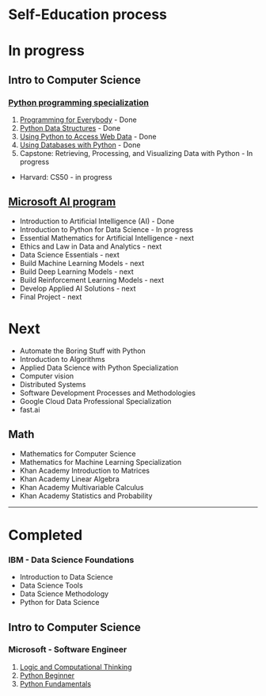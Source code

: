 # Self-Education process

# In progress

## Intro to Computer Science
### [Python programming specialization](https://www.coursera.org/specializations/python)
1. [Programming for Everybody](https://github.com/Refugee-Studio/Education/tree/master/University%20of%20Michigan/Python/1.%20Programming%20for%20Everybody) - Done
2. [Python Data Structures](https://github.com/Refugee-Studio/Education/tree/master/University%20of%20Michigan/Python/2.%20Python%20Data%20Structures) - Done
3. [Using Python to Access Web Data](https://github.com/Refugee-Studio/Education/tree/master/University%20of%20Michigan/Python/3.%20Using%20Python%20to%20Access%20Web%20Data) - Done
4. [Using Databases with Python](https://github.com/Refugee-Studio/Education/tree/master/University%20of%20Michigan/Python/4.%20Using%20Databases%20with%20Python) - Done
5. Capstone: Retrieving, Processing, and Visualizing Data with Python - In progress
- Harvard: CS50 - in progress

## [Microsoft AI program](https://academy.microsoft.com/en-us/professional-program/tracks/artificial-intelligence/)
- Introduction to Artificial Intelligence (AI) - Done
- Introduction to Python for Data Science - In progress
- Essential Mathematics for Artificial Intelligence - next
- Ethics and Law in Data and Analytics - next
- Data Science Essentials - next
- Build Machine Learning Models - next
- Build Deep Learning Models - next
- Build Reinforcement Learning Models - next
- Develop Applied AI Solutions - next
- Final Project - next

# Next
- Automate the Boring Stuff with Python
- Introduction to Algorithms
- Applied Data Science with Python Specialization
- Computer vision
- Distributed Systems
- Software Development Processes and Methodologies
- Google Cloud Data Professional Specialization
- fast.ai

## Math
- Mathematics for Computer Science
- Mathematics for Machine Learning Specialization
- Khan Academy Introduction to Matrices
- Khan Academy Linear Algebra
- Khan Academy Multivariable Calculus
- Khan Academy Statistics and Probability

---

# Completed

### IBM - Data Science Foundations
- Introduction to Data Science
- Data Science Tools
- Data Science Methodology
- Python for Data Science

## Intro to Computer Science
### Microsoft - Software Engineer
1. [Logic and Computational Thinking](https://github.com/Refugee-Studio/Education/tree/master/Microsoft/Software%20Engineer/0.%20Logic%20and%20Computational%20Thinking)
2. [Python Beginner](https://github.com/Refugee-Studio/Education/tree/master/Microsoft/Software%20Engineer/1.%20Python%20Beginner)
3. [Python Fundamentals](https://github.com/Refugee-Studio/Education/tree/master/Microsoft/Software%20Engineer/2.%20Python%20Fundamentals)
